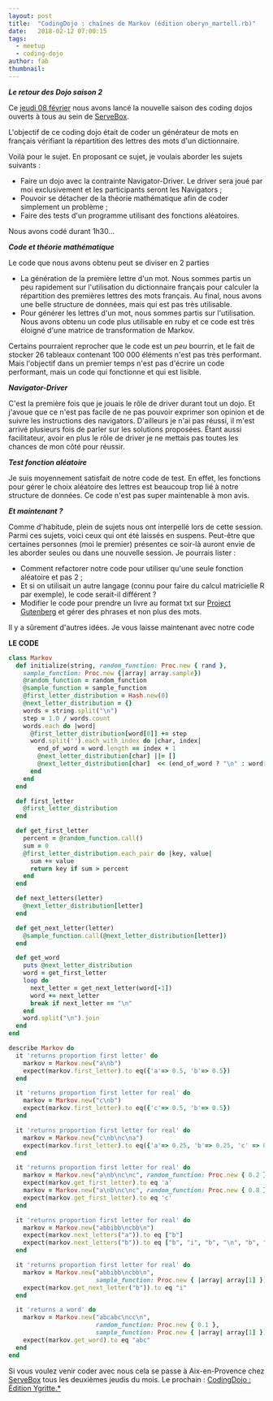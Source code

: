 ```yaml
---
layout: post
title:  "CodingDojo : chaînes de Markov (édition oberyn_martell.rb)"
date:   2018-02-12 07:00:15
tags:
  - meetup
  - coding-dojo
author: fab
thumbnail:
---
```


***Le retour des Dojo saison 2***

Ce [jeudi 08 février](https://www.meetup.com/fr-FR/Les-evenements-Servebox/events/246711110/) nous avons lancé la nouvelle saison des coding dojos ouverts à tous au sein de [ServeBox](https://servebox.com/).

L'objectif de ce coding dojo était de coder un générateur de mots en français vérifiant la répartition des lettres des mots d'un dictionnaire.

Voilà pour le sujet. En proposant ce sujet, je voulais aborder les sujets suivants :

* Faire un dojo avec la contrainte Navigator-Driver. Le driver sera joué par moi exclusivement et les participants seront les Navigators ;
* Pouvoir se détacher de la théorie mathématique afin de coder simplement un problème ;
* Faire des tests d'un programme utilisant des fonctions aléatoires.

Nous avons codé durant 1h30...

***Code et théorie mathématique***

Le code que nous avons obtenu peut se diviser en 2 parties

* La génération de la première lettre d'un mot. Nous sommes partis un peu rapidement sur l'utilisation du dictionnaire français pour calculer la répartition des premières lettres des mots français. Au final, nous avons une belle structure de données, mais qui est pas très utilisable.
* Pour générer les lettres d'un mot, nous sommes partis sur l'utilisation. Nous avons obtenu un code plus utilisable en ruby et ce code est très éloigné d'une matrice de transformation de Markov.

Certains pourraient reprocher que le code est un _peu_ bourrin, et le fait de stocker 26 tableaux contenant 100 000 éléments n'est pas très performant. Mais l'objectif dans un premier temps n'est pas d'écrire un code performant, mais un code qui fonctionne et qui est lisible.

***Navigator-Driver***

C'est la première fois que je jouais le rôle de driver durant tout un dojo. Et j'avoue que ce n'est pas facile de ne pas pouvoir exprimer son opinion et de suivre les instructions des navigators. D'ailleurs je n'ai pas réussi, il m'est arrivé plusieurs fois de parler sur les solutions proposées. Étant aussi facilitateur, avoir en plus le rôle de driver je ne mettais pas toutes les chances de mon côté pour réussir.

***Test fonction aléatoire***

Je suis moyennement satisfait de notre code de test. En effet, les fonctions pour gérer le choix aléatoire des lettres est beaucoup trop lié à notre structure de données. Ce code n'est pas super maintenable à mon avis.

***Et maintenant ?***

Comme d'habitude, plein de sujets nous ont interpellé lors de cette session. Parmi ces sujets, voici ceux qui ont été laissés en suspens. Peut-être que certaines personnes (moi le premier) présentes ce soir-là auront envie de les aborder seules ou dans une nouvelle session. Je pourrais lister :

* Comment refactorer notre code pour utiliser qu'une seule fonction aléatoire et pas 2 ;
* Et si on utilisait un autre langage (connu pour faire du calcul matricielle R par exemple), le code serait-il différent ?
* Modifier le code pour prendre un livre au format txt sur [Project Gutenberg](https://www.gutenberg.org/browse/languages/fr) et gérer des phrases et non plus des mots.

Il y a sûrement d'autres idées. Je vous laisse maintenant avec notre code

**LE CODE**
```ruby
class Markov
  def initialize(string, random_function: Proc.new { rand },
    sample_function: Proc.new {|array| array.sample})
    @random_function = random_function
    @sample_function = sample_function
    @first_letter_distribution = Hash.new(0)
    @next_letter_distribution = {}
    words = string.split("\n")
    step = 1.0 / words.count
    words.each do |word|
      @first_letter_distribution[word[0]] += step
      word.split('').each_with_index do |char, index|
        end_of_word = word.length == index + 1
        @next_letter_distribution[char] ||= []
        @next_letter_distribution[char]  << (end_of_word ? "\n" : word[index+1])
      end
    end
  end

  def first_letter
    @first_letter_distribution
  end

  def get_first_letter
    percent = @random_function.call()
    sum = 0
    @first_letter_distribution.each_pair do |key, value|
      sum += value
      return key if sum > percent
    end
  end

  def next_letters(letter)
    @next_letter_distribution[letter]
  end

  def get_next_letter(letter)
    @sample_function.call(@next_letter_distribution[letter])
  end

  def get_word
    puts @next_letter_distribution
    word = get_first_letter
    loop do
      next_letter = get_next_letter(word[-1])
      word += next_letter
      break if next_letter == "\n"
    end
    word.split("\n").join
  end
end

describe Markov do
  it 'returns proportion first letter' do
    markov = Markov.new("a\nb")
    expect(markov.first_letter).to eq({'a'=> 0.5, 'b'=> 0.5})
  end

  it 'returns proportion first letter for real' do
    markov = Markov.new("c\nb")
    expect(markov.first_letter).to eq({'c'=> 0.5, 'b'=> 0.5})
  end

  it 'returns proportion first letter for real' do
    markov = Markov.new("c\nb\nc\na")
    expect(markov.first_letter).to eq({'a'=> 0.25, 'b'=> 0.25, 'c' => 0.5})
  end

  it 'returns proportion first letter for real' do
    markov = Markov.new("a\nb\nc\nc", random_function: Proc.new { 0.2 })
    expect(markov.get_first_letter).to eq 'a'
    markov = Markov.new("a\nb\nc\nc", random_function: Proc.new { 0.8 })
    expect(markov.get_first_letter).to eq 'c'
  end

  it 'returns proportion first letter for real' do
    markov = Markov.new("abbibb\ncbb\n")
    expect(markov.next_letters("a")).to eq ["b"]
    expect(markov.next_letters("b")).to eq ["b", "i", "b", "\n", "b", "\n"]
  end

  it 'returns proportion first letter for real' do
    markov = Markov.new("abbibb\ncbb\n",
                        sample_function: Proc.new { |array| array[1] })
    expect(markov.get_next_letter("b")).to eq "i"
  end

  it 'returns a word' do
    markov = Markov.new("abcabc\ncc\n",
                        random_function: Proc.new { 0.1 },
                        sample_function: Proc.new { |array| array[1] })
    expect(markov.get_word).to eq "abc"
  end
end
```

Si vous voulez venir coder avec nous cela se passe à Aix-en-Provence chez [ServeBox](https://servebox.com/) tous les deuxièmes jeudis du mois.
Le prochain : [CodingDojo : Édition Ygritte.*](https://www.meetup.com/fr-FR/Les-evenements-Servebox/events/247081477/)

